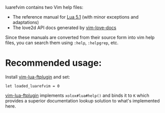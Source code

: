 luarefvim contains two Vim help files:

* The reference manual for [Lua 5.1](http://www.lua.org/manual/5.1/manual.html) (with minor exceptions and adaptations)
* The love2d API docs generated by [vim-love-docs](https://github.com/davisdude/vim-love-docs)

Since these manuals are converted from their source form into vim help files,
you can search them using `:help`, `:helpgrep`, etc.

# Recommended usage:

Install [vim-lua-ftplugin](https://github.com/idbrii/vim-lua-ftplugin) and set:

```vim
let loaded_luarefvim = 0
```

[vim-lua-ftplugin](https://github.com/idbrii/vim-lua-ftplugin) implements
`xolox#lua#help()` and binds it to `K` which provides a superior documentation
lookup solution to what's implemented here.
